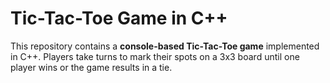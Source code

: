 # Tic-Tac-Toe Game in C++

This repository contains a **console-based Tic-Tac-Toe game** implemented in C++. Players take turns to mark their spots on a 3x3 board until one player wins or the game results in a tie.
